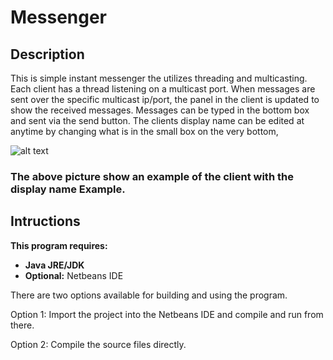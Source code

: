 # Messenger

## Description
This is simple instant messenger the utilizes threading and multicasting. Each client has a thread listening on a multicast port. When messages are sent over the specific multicast ip/port, the panel in the client is updated to show the received messages. Messages can be typed in the bottom box and sent via the send button. The clients display name can be edited at anytime by changing what is in the small box on the very bottom,

![alt text](http://i.imgur.com/3JanwML.png "Messenger Client")

### The above picture show an example of the client with the display name Example.

## Intructions
**This program requires:**
- **Java JRE/JDK**
- **Optional:** Netbeans IDE

There are two options available for building and using the program.

Option 1: Import the project into the Netbeans IDE and compile and run from there.

Option 2: Compile the source files directly.
